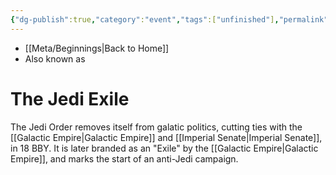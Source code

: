 ```yaml
---
{"dg-publish":true,"category":"event","tags":["unfinished"],"permalink":"/the-jedi-exile/","dgHomeLink":false,"dgPassFrontmatter":true}
---
```


- [[Meta/Beginnings|Back to Home]]
- Also known as

# The Jedi Exile
The Jedi Order removes itself from galatic politics, cutting ties with the [[Galactic Empire|Galactic Empire]] and [[Imperial Senate|Imperial Senate]], in 18 BBY. It is later branded as an "Exile" by the [[Galactic Empire|Galactic Empire]], and marks the start of an anti-Jedi campaign. 